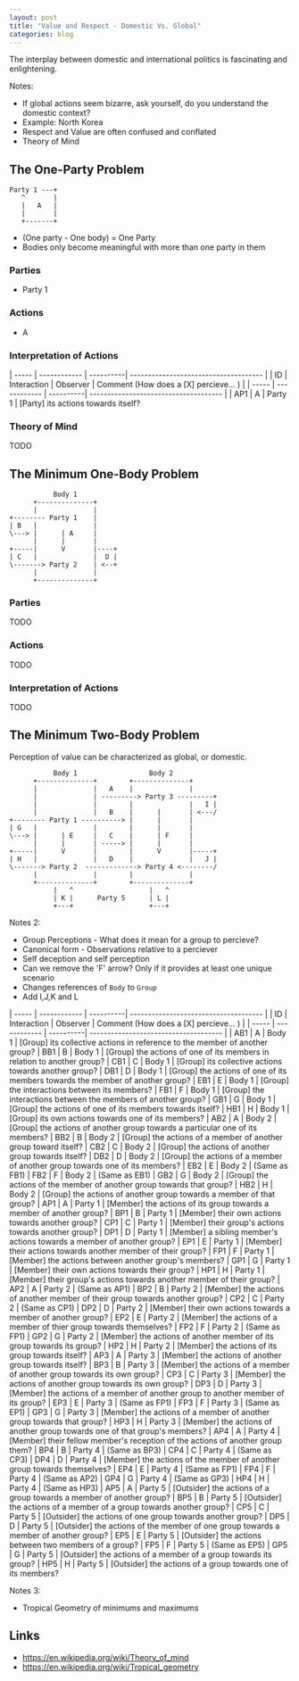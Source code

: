 ```yaml
---
layout: post
title: "Value and Respect - Domestic Vs. Global"
categories: blog
---
```


The interplay between domestic and international politics is fascinating and enlightening.

Notes:

* If global actions seem bizarre, ask yourself, do you understand the domestic context?
* Example: North Korea
* Respect and Value are often confused and conflated
* Theory of Mind

## The One-Party Problem

	Party 1 ---+
	   ^       |
	   |   A   |
	   |       |
	   +-------+

* (One party - One body) = One Party
* Bodies only become meaningful with more than one party in them

### Parties

* Party 1

### Actions

* A

### Interpretation of Actions

| ----- | ------------ | ----------| ------------------------------------- |
| ID    | Interaction  | Observer  | Comment (How does a [X] percieve... ) |
| ----- | ------------ | ----------| ------------------------------------- |
| AP1   | A            | Party 1   | [Party] its actions towards itself?

### Theory of Mind

TODO

## The Minimum One-Body Problem

	           Body 1
	      +--------------+
	      |              |
	+-------- Party 1    |
	| B   |              |
	\---> |      | A     |
	      |      |       |
	+-----|      V       |----+
	| C   |              |  D |
	\-------> Party 2    | <--+
	      |              |
	      +--------------+

### Parties

TODO

### Actions

TODO

### Interpretation of Actions

TODO


## The Minimum Two-Body Problem

Perception of value can be characterized as global, or domestic.

	           Body 1                  Body 2
	      +--------------+        +--------------+
	      |              |   A    |              |
	      |              | ---------> Party 3 ---------+
	      |              |        |              |   I |
	      |              |   B    |      |       | <---/
	+-------- Party 1 ----------> |      |       |
	| G   |              |        |      |       |
	\---> |      | E     |   C    |      | F     |
	      |      |       | -----> |      |       |
	+-----|      V       |        |      V       |-----+
	| H   |              |   D    |              |   J |
	\-------> Party 2  -------------> Party 4 <--------/
	      |              |        |              |
	      +--------------+        +--------------+
	           |   ^                   |   ^
	           | K |      Party 5      | L |
	           +---+                   +---+

Notes 2:

* Group Perceptions - What does it mean for a group to percieve?
* Canonical form - Observations relative to a perciever
* Self deception and self perception
* Can we remove the 'F' arrow? Only if it provides at least one unique scenario
* Changes references of `Body` to `Group`
* Add I,J,K and L

<!-- hoe
[ [y] ++ take 1 x ++ [last x] ++ " | " ++ [y] ++ " | " ++ x | x <- ["Group 1","Group 2","Party 1","Party 2","Party 3","Party 4","Party 5"], y <- "ABCDEFGHIJKL"]
-->

| ----- | ------------ | ----------| ------------------------------------- |
| ID    | Interaction  | Observer  | Comment (How does a [X] percieve... ) |
| ----- | ------------ | ----------| ------------------------------------- |
| AB1   | A            | Body 1    | [Group] its collective actions in reference to the member of another group?
| BB1   | B            | Body 1    | [Group] the actions of one of its members in relation to another group?
| CB1   | C            | Body 1    | [Group] its collective actions towards another group?
| DB1   | D            | Body 1    | [Group] the actions of one of its members towards the member of another group?
| EB1   | E            | Body 1    | [Group] the interactions between its members?
| FB1   | F            | Body 1    | [Group] the interactions between the members of another group?
| GB1   | G            | Body 1    | [Group] the actions of one of its members towards itself?
| HB1   | H            | Body 1    | [Group] its own actions towards one of its members?
| AB2   | A            | Body 2    | [Group] the actions of another group towards a particular one of its members?
| BB2   | B            | Body 2    | [Group] the actions of a member of another group toward itself?
| CB2   | C            | Body 2    | [Group] the actions of another group towards itself?
| DB2   | D            | Body 2    | [Group] the actions of a member of another group towards one of its members?
| EB2   | E            | Body 2    | (Same as FB1)
| FB2   | F            | Body 2    | (Same as EB1)
| GB2   | G            | Body 2    | [Group] the actions of the member of another group towards that group?
| HB2   | H            | Body 2    | [Group] the actions of another group towards a member of that group?
| AP1   | A            | Party 1   | [Member] the actions of its group towards a member of another group?
| BP1   | B            | Party 1   | [Member] their own actions towards another group?
| CP1   | C            | Party 1   | [Member] their group's actions towards another group?
| DP1   | D            | Party 1   | [Member] a sibling member's actions towards a member of another group?
| EP1   | E            | Party 1   | [Member] their actions towards another member of their group?
| FP1   | F            | Party 1   | [Member] the actions between another group's members?
| GP1   | G            | Party 1   | [Member] their own actions towards their group?
| HP1   | H            | Party 1   | [Member] their group's actions towards another member of their group?
| AP2   | A            | Party 2   | (Same as AP1)
| BP2   | B            | Party 2   | [Member] the actions of another member of their group towards another group?
| CP2   | C            | Party 2   | (Same as CP1)
| DP2   | D            | Party 2   | [Member] their own actions towards a member of another group?
| EP2   | E            | Party 2   | [Member] the actions of a member of thier group towards themselves?
| FP2   | F            | Party 2   | (Same as FP1)
| GP2   | G            | Party 2   | [Member] the actions of another member of its group towards its group?
| HP2   | H            | Party 2   | [Member] the actions of its group towards itself?
| AP3   | A            | Party 3   | [Member] the actions of another group towards itself?
| BP3   | B            | Party 3   | [Member] the actions of a member of another group towards its own group?
| CP3   | C            | Party 3   | [Member] the actions of another group towards its own group?
| DP3   | D            | Party 3   | [Member] the actions of a member of another group to another member of its group?
| EP3   | E            | Party 3   | (Same as FP1)
| FP3   | F            | Party 3   | (Same as EP1)
| GP3   | G            | Party 3   | [Member] the actions of a member of another group towards that group?
| HP3   | H            | Party 3   | [Member] the actions of another group towards one of that group's members?
| AP4   | A            | Party 4   | [Member] their fellow member's reception of the actions of another group them?
| BP4   | B            | Party 4   | (Same as BP3)
| CP4   | C            | Party 4   | (Same as CP3)
| DP4   | D            | Party 4   | [Member] the actions of the member of another group towards themselves?
| EP4   | E            | Party 4   | (Same as FP1)
| FP4   | F            | Party 4   | (Same as AP2)
| GP4   | G            | Party 4   | (Same as GP3)
| HP4   | H            | Party 4   | (Same as HP3)
| AP5   | A            | Party 5   | [Outsider] the actions of a group towards a member of another group?
| BP5   | B            | Party 5   | [Outsider] the actions of a member of a group towards another group?
| CP5   | C            | Party 5   | [Outsider] the actions of one group towards another group?
| DP5   | D            | Party 5   | [Outsider] the actions of the member of one group towards a member of another group?
| EP5   | E            | Party 5   | [Outsider] the actions between two members of a group?
| FP5   | F            | Party 5   | (Same as EP5)
| GP5   | G            | Party 5   | [Outsider] the actions of a member of a group towards its group?
| HP5   | H            | Party 5   | [Outsider] the actions of a group towards one of its members?


Notes 3:

* Tropical Geometry of minimums and maximums

## Links

* <https://en.wikipedia.org/wiki/Theory_of_mind>
* <https://en.wikipedia.org/wiki/Tropical_geometry>
